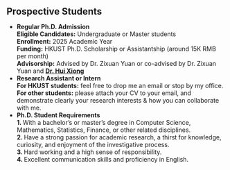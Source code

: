 <h1 id="prospective_students"></h1>

<h2 style="margin: 30px 0px 10px;">Prospective Students</h2>

<ul>
<li><strong>Regular Ph.D. Admission</strong><br>
<strong>Eligible Candidates:</strong> Undergraduate or Master students<br>
<strong>Enrollment:</strong> 2025 Academic Year<br>
<strong>Funding:</strong> HKUST Ph.D. Scholarship or Assistantship (around 15K RMB per month)<br>
<!-- <strong>Application Deadline:</strong> – 1st batch, Oct. 28, 2024 – 2nd batch, February 28, 2025<br> -->
<strong>Advisorship:</strong> Advised by Dr. Zixuan Yuan or co-advised by Dr. Zixuan Yuan and <strong style="color:#39c"><a href="http://datamining.rutgers.edu/">Dr. Hui Xiong</a></strong><br></li>

<li><strong>Research Assistant or Intern</strong><br>
<strong>For HKUST students:</strong> feel free to drop me an email or stop by my office.<br>
<strong>For other students:</strong> please attach your CV to your email, and demonstrate clearly your research interests & how you can collaborate with me.<br></li>

<li><strong>Ph.D. Student Requirements</strong><br>
<strong>1. </strong>With a bachelor’s or master’s degree in Computer Science, Mathematics, Statistics, Finance, or other related disciplines.<br>
<strong>2. </strong>Have a strong passion for academic research, a thirst for knowledge, curiosity, and enjoyment of the investigative process.<br>
<strong>3. </strong>Hard working and a high sense of responsibility.<br>
<strong>4. </strong>Excellent communication skills and proficiency in English.<br></li>
</ul>
